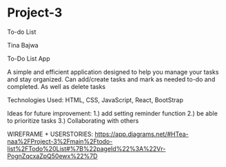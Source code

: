 # Project-3
To-do List


Tina Bajwa 

To-Do List App

A simple and efficient application designed to help you manage your tasks and stay organized. 
Can add/create tasks and mark as needed to-do and completed. As well as delete tasks

Technologies Used:  HTML, CSS, JavaScript, React, BootStrap

Ideas for future improvement:
1.) add setting reminder function
2.) be able to prioritize tasks 
3.) Collaborating with others 



WIREFRAME + USERSTORIES: https://app.diagrams.net/#HTea-naa%2FProject-3%2Fmain%2Ftodo-list%2FTodo%20List#%7B%22pageId%22%3A%22Vr-PognZqcxaZpQ50ewx%22%7D
